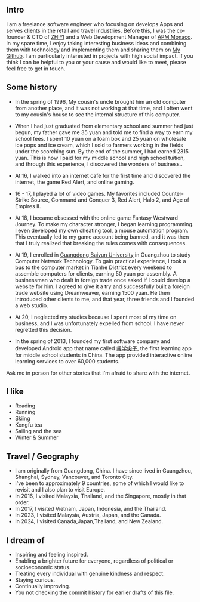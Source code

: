 ## Intro

I am a freelance software engineer who focusing on develops Apps and serves clients in the retail and travel industries. Before this, I was the co-founder & CTO of [ZHIYI](https://aiqicha.baidu.com/company_detail_67644716405156) and a Web Development Manager of [APM Monaco](https://www.apm.mc/). In my spare time, I enjoy taking interesting business ideas and combining them with technology and implementing them and sharing them on [My Github](https://github.com/vica2024). I am particularly interested in projects with high social impact. If you think I can be helpful to you or your cause and would like to meet, please feel free to get in touch.

## Some history

- In the spring of 1996, My cousin's uncle brought him an old computer from another place, and it was not working at that time, and I often went to my cousin's house to see the internal structure of this computer.

- When I had just graduated from elementary school and summer had just begun, my father gave me 35 yuan and told me to find a way to earn my school fees. I spent 10 yuan on a foam box and 25 yuan on wholesale ice pops and ice cream, which I sold to farmers working in the fields under the scorching sun. By the end of the summer, I had earned 2315 yuan. This is how I paid for my middle school and high school tuition, and through this experience, I discovered the wonders of business..

- At 16, I walked into an internet café for the first time and discovered the internet, the game Red Alert, and online gaming.

- 16 - 17, I played a lot of video games. My favorites included Counter-Strike Source, Command and Conquer 3, Red Alert, Halo 2, and Age of Empires II.

- At 18, I became obsessed with the online game Fantasy Westward Journey. To make my character stronger, I began learning programming. I even developed my own cheating tool, a mouse automation program. This eventually led to my game account being banned, and it was then that I truly realized that breaking the rules comes with consequences.

- At 19, I enrolled in [Guangdong Baiyun University](https://www.baiyunu.edu.cn/) in Guangzhou to study Computer Network Technology. To gain practical experience, I took a bus to the computer market in Tianhe District every weekend to assemble computers for clients, earning 50 yuan per assembly. A businessman who dealt in foreign trade once asked if I could develop a website for him. I agreed to give it a try and successfully built a foreign trade website using Dreamweaver, earning 1500 yuan. He then introduced other clients to me, and that year, three friends and I founded a web studio.

- At 20, I neglected my studies because I spent most of my time on business, and I was unfortunately expelled from school. I have never regretted this decision.

- In the spring of 2013, I founded my first software company and developed Android app that name called [睿学尖子](https://www.wandoujia.com/apps/1297867), the first learning app for middle school students in China. The app provided interactive online learning services to over 60,000 students.

Ask me in person for other stories that I'm afraid to share with the internet.

## I like

- Reading
- Running
- Skiing
- Kongfu tea
- Sailing and the sea
- Winter & Summer

## Travel / Geography

- I am originally from Guangdong, China. I have since lived in Guangzhou, Shanghai, Sydney, Vancouver, and Toronto City.
- I've been to approximately 9 countries, some of which I would like to revisit and I also plan to visit Europe.
- In 2016, I visited Malaysia, Thailand, and the Singapore, mostly in that order.
- In 2017, I visited Vietnam, Japan, Indonesia, and the Thailand.
- In 2023, I visited Malaysia, Austria, Japan, and the Canada.
- In 2024, I visited Canada,Japan,Thailand, and New Zealand.

## I dream of

- Inspiring and feeling inspired.
- Enabling a brighter future for everyone, regardless of political or socioeconomic status.
- Treating every individual with genuine kindness and respect.
- Staying curious.
- Continually improving.
- You not checking the commit history for earlier drafts of this file.
